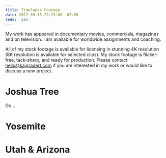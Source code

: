 ```yaml
---
title: Timelapse Footage
date: 2017-09-15 22:23:00 -07:00
lede: 'yes'
---
```


My work has appeared in documentary movies, commercials, magazines and on television. I am available for worldwide assignments and coaching.

All of my stock footage is available for licensing in stunning 4K resolution (8K resolution is available for selected clips).  My stock footage is flicker-free, tack-sharp, and ready for production. Please contact hello@kaigradert.com if you are interested in my work or would like to discuss a new project.

# Joshua Tree

Go…

# Yosemite

# Utah & Arizona